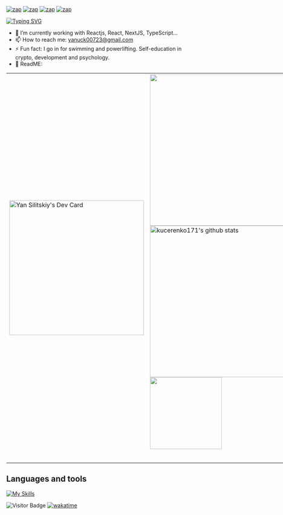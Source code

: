 [![zap](https://img.shields.io/badge/Telegram-2CA5E0?style=for-the-badge&logo=telegram&logoColor=white)](https://telegram.me/volodya_apaciti)
[![zap](https://img.shields.io/badge/Discord-7289DA?style=for-the-badge&logo=discord&logoColor=white)](https://discordapp.com/users/389157005266386944)
[![zap](https://img.shields.io/badge/Instagram-E4405F?style=for-the-badge&logo=instagram&logoColor=white)](https://www.instagram.com/sil_yan23/)
[![zap]( https://img.shields.io/badge/LinkedIn-0077B5?style=for-the-badge&logo=linkedin&logoColor=white)](https://www.linkedin.com/in/yan-silitskiy/)

[![Typing SVG](https://readme-typing-svg.herokuapp.com/?lines=I+haven%27t+seen+you+for+a+long+time)](https://git.io/typing-svg)

- 🍃 I’m currently working with Reactjs, React, NextJS, TypeScript...
- 📫 How to reach me: yanuck00723@gmail.com
- ⚡ Fun fact: I go in for swimming and powerlifting. Self-education in crypto, development and psychology.
- 🫣 ReadME: 

<table cellspacing="0" cellpadding="0" style="width: fit-content; border:0; max-width: fit-content">
        <tr>
                <td>
                       <a href="https://app.daily.dev/7hejudge"><img src="https://api.daily.dev/devcards/v2/6aS88fkuAfBFs8m9foAC3.png?type=default&r=029" width="356" alt="Yan Silitskiy's Dev Card"/></a>               
                </td>
                <td>
                        <table style="width: fit-content; border:0;">
                                <tr>
                                        <a href="https://github.com/kucerenko171">
                                                <img src="https://github-readme-stats.vercel.app/api/wakatime?username=7heJudge&langs_count=10&layout=compact&custom_title=Yan%27s%20Total%20WakaTime&theme=merko&hide_border=true"
                                                        width="400">
                                        </a>
                                </tr>
                          <br/>
                                <tr>
                                        <a href="https://github.com/kucerenko171">
                                               <img aling="center"
                                                        src="https://github-readme-stats.vercel.app/api?username=kucerenko171&show_icons=true&include_all_commits=true&theme=merko&hide_border=true&count_private=true&ring_color=pink"
                                                        alt="kucerenko171's github stats" width="400"/>
                                        </a> 
                                </tr>
                          <br/>
                                <tr> 
                                              <a href="https://github.com/kucerenko171">
                                                                   <img src="https://github-readme-stats.vercel.app/api/top-langs/?username=kucerenko171&layout=compact&theme=merko&hide_border=true&langs_count=6"
                                                                          width="190" />
                                                </a>
                                </tr>
                        </table>
                </td>
        </tr>
</table>

## Languages and tools

  [![My Skills](https://skillicons.dev/icons?i=html,js,css,git,react,nodejs,mongodb,firebase,nextjs,postgres,docker,graphql,redux,bootstrap,sass,tailwind,apollo,materialui,mysql,webpack,jest,github,gitlab,vercel,vite,idea,jenkins,postman,figma,devto,discord,heroku)](https://skillicons.dev)
  
![Visitor Badge](https://visitor-badge.laobi.icu/badge?page_id=kucerenko171)
[![wakatime](https://wakatime.com/badge/user/018db835-54be-4cce-a551-fb5e465f25b3.svg)](https://wakatime.com/@018db835-54be-4cce-a551-fb5e465f25b3)
